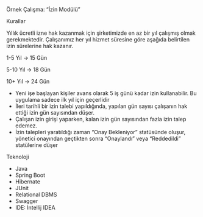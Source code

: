 Örnek Çalışma: “İzin Modülü”

Kurallar

Yıllık ücretli izne hak kazanmak için şirketimizde en az bir yıl çalışmış olmak gerekmektedir.
Çalışanımız her yıl hizmet süresine göre aşağıda belirtilen izin sürelerine hak kazanır.

1-5  Yıl -> 15 Gün

5-10 Yıl -> 18 Gün

10+  Yıl -> 24 Gün


- Yeni işe başlayan kişiler avans olarak 5 iş günü kadar izin kullanabilir. Bu uygulama sadece ilk yıl için
geçerlidir
- İleri tarihli bir izin talebi yapıldığında, yapılan gün sayısı çalışanın hak ettiği izin gün sayısından
düşer.
- Çalışan izin girişi yaparken, kalan izin gün sayısından fazla izin talep edemez.
- İzin talepleri yaratıldığı zaman “Onay Bekleniyor” statüsünde oluşur, yönetici onayından geçtikten
sonra “Onaylandı” veya “Reddedildi” statülerine düşer

Teknoloji
- Java
- Spring Boot
- Hibernate
- JUnit
- Relational DBMS
- Swagger
- IDE: Intellij IDEA
